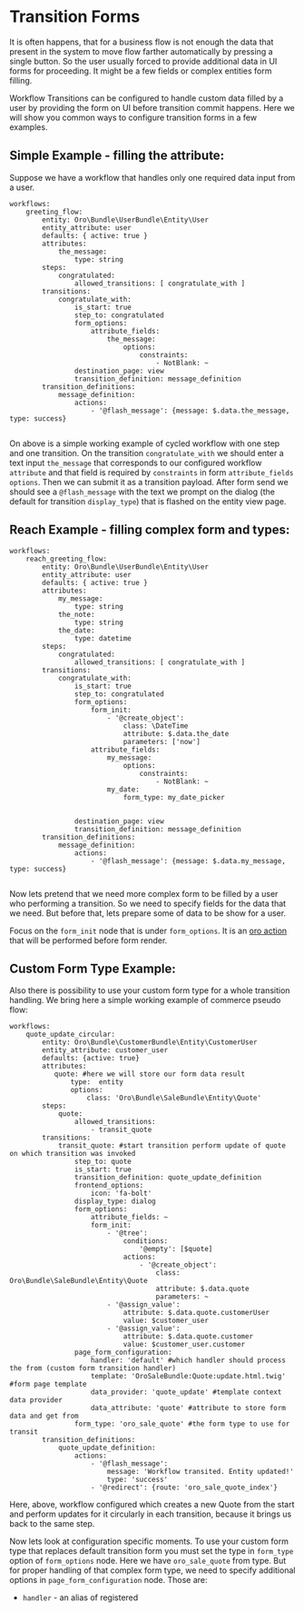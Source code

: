 Transition Forms
================

It is often happens, that for a business flow is not enough the data that present in the system to move flow farther 
automatically by pressing a single button.
So the user usually forced to provide additional data in UI forms for proceeding. It might be a few fields or complex 
entities form filling.

Workflow Transitions can be configured to handle custom data filled by a user by providing the form on UI before 
transition commit happens.
Here we will show you common ways to configure transition forms in a few examples.

Simple Example - filling the attribute:
--------------------------------------
Suppose we have a workflow that handles only one required data input from a user.

```YML
workflows:
    greeting_flow:
        entity: Oro\Bundle\UserBundle\Entity\User
        entity_attribute: user
        defaults: { active: true }
        attributes:
            the_message:
                type: string
        steps:
            congratulated:
                allowed_transitions: [ congratulate_with ]
        transitions:
            congratulate_with:
                is_start: true
                step_to: congratulated
                form_options:
                    attribute_fields:
                        the_message:
                            options:
                                constraints:
                                    - NotBlank: ~
                destination_page: view
                transition_definition: message_definition
        transition_definitions:
            message_definition:
                actions:
                    - '@flash_message': {message: $.data.the_message, type: success}
                    
```
On above is a simple working example of cycled workflow with one step and one transition.
On the transition `congratulate_with` we should enter a text input `the_message` that corresponds to our configured 
workflow `attribute` and that field is required by `constraints` in form `attribute_fields` `options`. 
Then we can submit it as a transition payload.
After form send we should see a `@flash_message` with the text we prompt on the dialog (the default for transition 
`display_type`) that is flashed on the entity view page.

Reach Example - filling complex form and types:
----------------------------------------------
```YML
workflows:
    reach_greeting_flow:
        entity: Oro\Bundle\UserBundle\Entity\User
        entity_attribute: user
        defaults: { active: true }
        attributes:
            my_message:
                type: string
            the_note:
                type: string
            the_date:
                type: datetime
        steps:
            congratulated:
                allowed_transitions: [ congratulate_with ]
        transitions:
            congratulate_with:
                is_start: true
                step_to: congratulated
                form_options:
                    form_init:
                        - '@create_object':
                            class: \DateTime
                            attribute: $.data.the_date
                            parameters: ['now']
                    attribute_fields:
                        my_message:
                            options:
                                constraints:
                                    - NotBlank: ~
                        my_date:
                            form_type: my_date_picker
                            
                        
                destination_page: view
                transition_definition: message_definition
        transition_definitions:
            message_definition:
                actions:
                    - '@flash_message': {message: $.data.my_message, type: success}
                    
```
Now lets pretend that we need more complex form to be filled by a user who performing a transition.
So we need to specify fields for the data that we need. But before that, lets prepare some of data to be show for a user.

Focus on the `form_init` node that is under `form_options`. It is an 
[oro action](../../../../../../Component/Action/Resources/doc/actions.md) that will be performed before form render.

Custom Form Type Example:
------------------------
Also there is possibility to use your custom form type for a whole transition handling.
We bring here a simple working example of commerce pseudo flow:

```YML
workflows:
    quote_update_circular:
        entity: Oro\Bundle\CustomerBundle\Entity\CustomerUser
        entity_attribute: customer_user
        defaults: {active: true}
        attributes:
           quote: #here we will store our form data result
               type:  entity
               options:
                   class: 'Oro\Bundle\SaleBundle\Entity\Quote'
        steps:
            quote:
                allowed_transitions:
                    - transit_quote
        transitions:
            transit_quote: #start transition perform update of quote on which transition was invoked
                step_to: quote
                is_start: true
                transition_definition: quote_update_definition
                frontend_options:
                    icon: 'fa-bolt'
                display_type: dialog
                form_options:
                    attribute_fields: ~
                    form_init:
                        - '@tree':
                            conditions:
                                '@empty': [$quote]
                            actions:
                                - '@create_object':
                                    class: Oro\Bundle\SaleBundle\Entity\Quote
                                    attribute: $.data.quote
                                    parameters: ~
                        - '@assign_value':
                            attribute: $.data.quote.customerUser
                            value: $customer_user
                        - '@assign_value':
                            attribute: $.data.quote.customer
                            value: $customer_user.customer
                page_form_configuration:
                    handler: 'default' #which handler should process the from (custom form transition handler)
                    template: 'OroSaleBundle:Quote:update.html.twig' #form page template
                    data_provider: 'quote_update' #template context data provider
                    data_attribute: 'quote' #attribute to store form data and get from
                form_type: 'oro_sale_quote' #the form type to use for transit
        transition_definitions:
            quote_update_definition:
                actions:
                    - '@flash_message':
                        message: 'Workflow transited. Entity updated!'
                        type: 'success'
                    - '@redirect': {route: 'oro_sale_quote_index'}
```
Here, above, workflow configured which creates a new Quote from the start and perform updates for it circularly in 
each transition, because it brings us back to the same step.

Now lets look at configuration specific moments.
To use your custom form type that replaces default transition form you must set the type in `form_type` option of `form_options` node.
Here we have `oro_sale_quote` from type. But for proper handling of that complex form type, we need to specify additional options in
`page_form_configuration` node. Those are:

- `handler` - an alias of registered 

